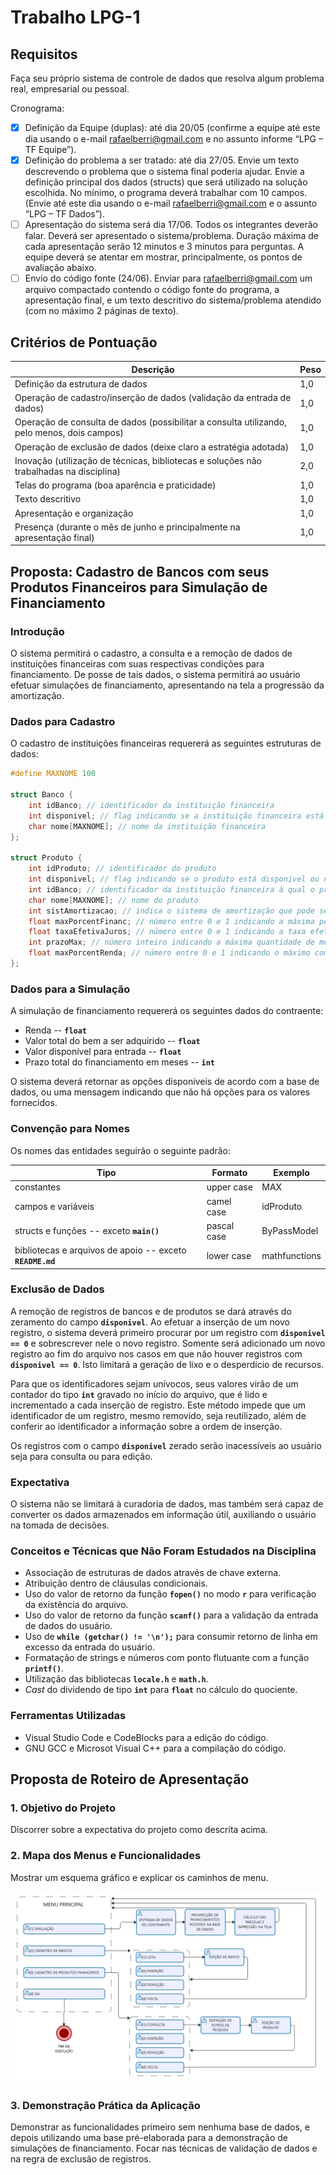 # Trabalho LPG-1

## Requisitos
Faça seu próprio sistema de controle de dados que resolva algum problema real, empresarial ou pessoal.

Cronograma:

* [x] Definição da Equipe (duplas): até dia 20/05 (confirme a equipe até este dia usando o e-mail rafaelberri@gmail.com e no assunto informe “LPG – TF Equipe”).
* [x] Definição do problema a ser tratado: até dia 27/05. Envie um texto descrevendo o problema que o sistema final poderia ajudar. Envie a definição principal dos dados (structs) que será utilizado na solução escolhida. No mínimo, o programa deverá trabalhar com 10 campos. (Envie até este dia usando o e-mail rafaelberri@gmail.com e o assunto “LPG – TF Dados”).
* [ ] Apresentação do sistema será dia 17/06. Todos os integrantes deverão falar. Deverá ser apresentado o sistema/problema. Duração máxima de cada apresentação serão 12 minutos e 3 minutos para perguntas. A equipe deverá se atentar em mostrar, principalmente, os pontos de avaliação abaixo.
* [ ] Envio do código fonte (24/06). Enviar para rafaelberri@gmail.com um arquivo compactado contendo o código fonte do programa, a apresentação final, e um texto descritivo do sistema/problema atendido (com no máximo 2 páginas de texto).

## Critérios de Pontuação
|Descrição|Peso|
|-|-|
|Definição da estrutura de dados|1,0|
|Operação de cadastro/inserção de dados (validação da entrada de dados)|1,0|
|Operação de consulta de dados (possibilitar a consulta utilizando, pelo menos, dois campos)|1,0|
|Operação de exclusão de dados (deixe claro a estratégia adotada)|1,0|
|Inovação (utilização de técnicas, bibliotecas e soluções não trabalhadas na disciplina)|2,0|
|Telas do programa (boa aparência e praticidade)|1,0|
|Texto descritivo|1,0|
|Apresentação e organização|1,0|
|Presença (durante o mês de junho e principalmente na apresentação final)|1,0|

## Proposta: Cadastro de Bancos com seus Produtos Financeiros para Simulação de Financiamento

### Introdução
O sistema permitirá o cadastro, a consulta e a remoção de dados de instituições financeiras com suas respectivas condições para financiamento. De posse de tais dados, o sistema permitirá ao usuário efetuar simulações de financiamento, apresentando na tela a progressão da amortização.

### Dados para Cadastro
O cadastro de instituições financeiras requererá as seguintes estruturas de dados:
``` C
#define MAXNOME 100

struct Banco {
    int idBanco; // identificador da instituição financeira
    int disponivel; // flag indicando se a instituição financeira está disponível ou não
    char nome[MAXNOME]; // nome da instituição financeira
};

struct Produto {
    int idProduto; // identificador do produto
    int disponivel; // flag indicando se o produto está disponível ou não
    int idBanco; // identificador da instituição financeira à qual o produto pertence (chave externa)
    char nome[MAXNOME]; // nome do produto
    int sistAmortizacao; // indica o sistema de amortização que pode ser SAC (0) ou PRICE (!=0)
    float maxPorcentFinanc; // número entre 0 e 1 indicando a máxima porção financiável do preço total
    float taxaEfetivaJuros; // número entre 0 e 1 indicando a taxa efetiva de juros
    int prazoMax; // número inteiro indicando a máxima quantidade de meses permitida para o financiamento
    float maxPorcentRenda; // número entre 0 e 1 indicando o máximo comprometimento da renda permitido
};
```

### Dados para a Simulação
A simulação de financiamento requererá os seguintes dados do contraente:
* Renda -- **```float```**
* Valor total do bem a ser adquirido -- **```float```**
* Valor disponível para entrada -- **```float```**
* Prazo total do financiamento em meses -- **```int```**

O sistema deverá retornar as opções disponíveis de acordo com a base de dados, ou uma mensagem indicando que não há opções para os valores fornecidos. 

### Convenção para Nomes
Os nomes das entidades seguirão o seguinte padrão:

|Tipo|Formato|Exemplo|
|-|-|-|
|constantes|upper case|MAX|
|campos e variáveis|camel case|idProduto|
|structs e funções -- exceto **```main()```**|pascal case|ByPassModel|
|bibliotecas e arquivos de apoio -- exceto **```README.md```**|lower case|mathfunctions|

### Exclusão de Dados
A remoção de registros de bancos e de produtos se dará através do zeramento do campo **```disponivel```**. Ao efetuar a inserção de um novo registro, o sistema deverá primeiro procurar por um registro com **```disponivel == 0```** e sobrescrever nele o novo registro. Somente será adicionado um novo registro ao fim do arquivo nos casos em que não houver registros com **```disponivel == 0```**. Isto limitará a geração de lixo e o desperdício de recursos.

Para que os identificadores sejam unívocos, seus valores virão de um contador do tipo **```int```** gravado no início do arquivo, que é lido e incrementado a cada inserção de registro. Este método impede que um identificador de um registro, mesmo removido, seja reutilizado, além de conferir ao identificador a informação sobre a ordem de inserção.

Os registros com o campo **```disponivel```** zerado serão inacessíveis ao usuário seja para consulta ou para edição.

### Expectativa
O sistema não se limitará à curadoria de dados, mas também será capaz de converter os dados armazenados em informação útil, auxiliando o usuário na tomada de decisões.

### Conceitos e Técnicas que Não Foram Estudados na Disciplina
* Associação de estruturas de dados através de chave externa.
* Atribuição dentro de cláusulas condicionais.
* Uso do valor de retorno da função **```fopen()```** no modo **```r```** para verificação da existência do arquivo.
* Uso do valor de retorno da função **```scanf()```** para a validação da entrada de dados do usuário.
* Uso de **```while (getchar() != '\n');```** para consumir retorno de linha em excesso da entrada do usuário.
* Formatação de strings e números com ponto flutuante com a função **```printf()```**.
* Utilização das bibliotecas **```locale.h```** e **```math.h```**.
* *Cast* do dividendo de tipo **```int```** para **```float```** no cálculo do quociente.

### Ferramentas Utilizadas
* Visual Studio Code e CodeBlocks para a edição do código.
* GNU GCC e Microsot Visual C++ para a compilação do código.

## Proposta de Roteiro de Apresentação

### 1. Objetivo do Projeto
Discorrer sobre a expectativa do projeto como descrita acima.

### 2. Mapa dos Menus e Funcionalidades
Mostrar um esquema gráfico e explicar os caminhos de menu.

![Mapa de menus](menumap.png)

### 3. Demonstração Prática da Aplicação
Demonstrar as funcionalidades primeiro sem nenhuma base de dados, e depois utilizando uma base pré-elaborada para a demonstração de simulações de financiamento. Focar nas técnicas de validação de dados e na regra de exclusão de registros.
